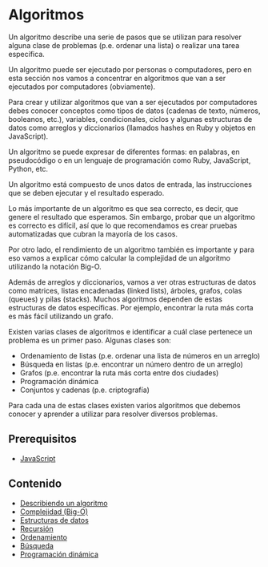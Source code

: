 # Algoritmos

Un algoritmo describe una serie de pasos que se utilizan para resolver alguna clase de problemas (p.e. ordenar una lista) o realizar una tarea específica.

Un algoritmo puede ser ejecutado por personas o computadores, pero en esta sección nos vamos a concentrar en algoritmos que van a ser ejecutados por computadores (obviamente).

Para crear y utilizar algoritmos que van a ser ejecutados por computadores debes conocer conceptos como tipos de datos (cadenas de texto, números, booleanos, etc.), variables, condicionales, ciclos y algunas estructuras de datos como arreglos y diccionarios (llamados hashes en Ruby y objetos en JavaScript).

Un algoritmo se puede expresar de diferentes formas: en palabras, en pseudocódigo o en un lenguaje de programación como Ruby, JavaScript, Python, etc.

Un algoritmo está compuesto de unos datos de entrada, las instrucciones que se deben ejecutar y el resultado esperado.

Lo más importante de un algoritmo es que sea correcto, es decir, que genere el resultado que esperamos. Sin embargo, probar que un algoritmo es correcto es difícil, así que lo que recomendamos es crear pruebas automatizadas que cubran la mayoría de los casos.

Por otro lado, el rendimiento de un algoritmo también es importante y para eso vamos a explicar cómo calcular la complejidad de un algoritmo utilizando la notación Big-O.

Además de arreglos y diccionarios, vamos a ver otras estructuras de datos como matrices, listas encadenadas (linked lists), árboles, grafos, colas (queues) y pilas (stacks). Muchos algoritmos dependen de estas estructuras de datos específicas. Por ejemplo, encontrar la ruta más corta es más fácil utilizando un grafo.

Existen varias clases de algoritmos e identificar a cuál clase pertenece un problema es un primer paso. Algunas clases son:

* Ordenamiento de listas (p.e. ordenar una lista de números en un arreglo)
* Búsqueda en listas (p.e. encontrar un número dentro de un arreglo)
* Grafos (p.e. encontrar la ruta más corta entre dos ciudades)
* Programación dinámica
* Conjuntos y cadenas (p.e. criptografía)

Para cada una de estas clases existen varios algoritmos que debemos conocer y aprender a utilizar para resolver diversos problemas.

## Prerequisitos

* [JavaScript](../javascript/)

## Contenido

* [Describiendo un algoritmo](describiendo-algoritmos.md)
* [Complejidad (Big-O)](complejidad.md)
* [Estructuras de datos](estructuras-de-datos.md)
* [Recursión](recursion.md)
* [Ordenamiento](ordenamiento.md)
* [Búsqueda](busqueda.md)
* [Programación dinámica](programacion-dinamica.md)
